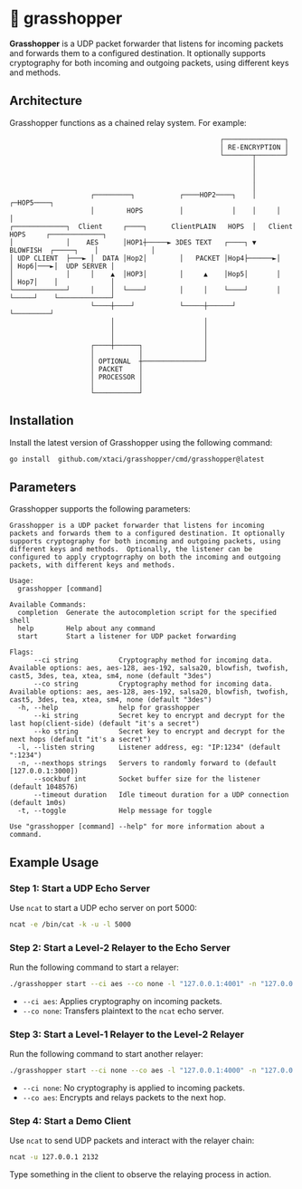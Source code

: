 # 🦗 grasshopper
**Grasshopper** is a UDP packet forwarder that listens for incoming packets and forwards them to a configured destination. It optionally supports cryptography for both incoming and outgoing packets, using different keys and methods.

## Architecture
Grasshopper functions as a chained relay system. For example:
```
                                                    ┌───────────────┐                              
                                                    │ RE-ENCRYPTION │                              
                                                    └───────┬───────┘                              
                                                            │                                      
                                                            │                                      
                                                            │                                      
                                                            │                                      
                    ┌─────────┐           ┌────HOP2────┐    │     ┌─HOP5────┐                      
                    │        HOPS         │            │    │     │         │                      
┌─────────────┐  Client     ┌────┐      ClientPLAIN   HOPS  │   Client     HOPS     ┌─────────────┐
│             │    AES      │HOP1┼─────► 3DES TEXT   ┌────┐ ▼  BLOWFISH  ┌─────┐    │             │
│ UDP CLIENT  ├───► │  DATA │Hop2│        │   PACKET │Hop4├──────►│      │ Hop6│───►│  UDP SERVER │
│             │     │    ▲  │HOP3│        │     ▲    │Hop5│       │      │ Hop7│    │             │
└─────────────┘     │    │  └────┘        │     │    └────┘       │      └─────┘    └─────────────┘
                    └────┼────┘           └─────┼──────┘          └─────────┘                      
                         │                      │                                                  
                         │                      │                                                  
                         │                      │                                                  
                    ┌────┼──────┐               │                                                  
                    │           │               │                                                  
                    │ OPTIONAL  ┼───────────────┘                                                  
                    │ PACKET    │                                                                  
                    │ PROCESSOR │                                                                  
                    │           │                                                                  
                    └───────────┘             
```

## Installation

Install the latest version of Grasshopper using the following command:

```sh
go install  github.com/xtaci/grasshopper/cmd/grasshopper@latest     
```

## Parameters
Grasshopper supports the following parameters:

```text
Grasshopper is a UDP packet forwarder that listens for incoming packets and forwards them to a configured destination. It optionally supports cryptography for both incoming and outgoing packets, using different keys and methods.  Optionally, the listener can be configured to apply cryptogrraphy on both the incoming and outgoing packets, with different keys and methods.

Usage:
  grasshopper [command]

Available Commands:
  completion  Generate the autocompletion script for the specified shell
  help        Help about any command
  start       Start a listener for UDP packet forwarding

Flags:
      --ci string          Cryptography method for incoming data. Available options: aes, aes-128, aes-192, salsa20, blowfish, twofish, cast5, 3des, tea, xtea, sm4, none (default "3des")
      --co string          Cryptography method for incoming data. Available options: aes, aes-128, aes-192, salsa20, blowfish, twofish, cast5, 3des, tea, xtea, sm4, none (default "3des")
  -h, --help               help for grasshopper
      --ki string          Secret key to encrypt and decrypt for the last hop(client-side) (default "it's a secret")
      --ko string          Secret key to encrypt and decrypt for the next hops (default "it's a secret")
  -l, --listen string      Listener address, eg: "IP:1234" (default ":1234")
  -n, --nexthops strings   Servers to randomly forward to (default [127.0.0.1:3000])
      --sockbuf int        Socket buffer size for the listener (default 1048576)
      --timeout duration   Idle timeout duration for a UDP connection (default 1m0s)
  -t, --toggle             Help message for toggle

Use "grasshopper [command] --help" for more information about a command.
```

## Example Usage

### Step 1: Start a UDP Echo Server

Use `ncat` to start a UDP echo server on port 5000:

```sh
ncat -e /bin/cat -k -u -l 5000
```
### Step 2: Start a Level-2 Relayer to the Echo Server

Run the following command to start a relayer:

```sh
./grasshopper start --ci aes --co none -l "127.0.0.1:4001" -n "127.0.0.1:5000"
```

- `--ci aes`: Applies cryptography on incoming packets.
- `--co none`: Transfers plaintext to the `ncat` echo server.

### Step 3: Start a Level-1 Relayer to the Level-2 Relayer

Run the following command to start another relayer:

```sh
./grasshopper start --ci none --co aes -l "127.0.0.1:4000" -n "127.0.0.1:4001"
```

- `--ci none`: No cryptography is applied to incoming packets.
- `--co aes`: Encrypts and relays packets to the next hop.

### Step 4: Start a Demo Client

Use `ncat` to send UDP packets and interact with the relayer chain:

```sh
ncat -u 127.0.0.1 2132
```

Type something in the client to observe the relaying process in action.
